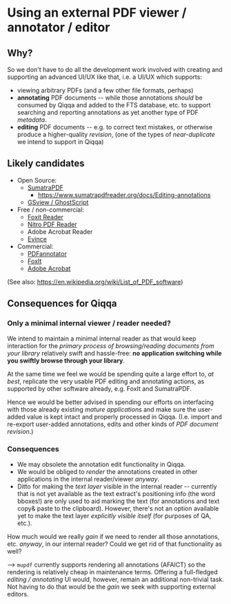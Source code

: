 # Using an external PDF viewer / annotator / editor

## Why?

So we don't have to do all the development work involved with creating and supporting an advanced UI/UX like that, i.e. a UI/UX which supports:

* viewing arbitrary PDFs (and a few other file formats, perhaps)
* **annotating** PDF documents -- while those annotations *should* be consumed by Qiqqa and added to the FTS database, etc. to support searching and reporting annotations as yet another type of PDF *metadata*.
* **editing** PDF documents -- e.g. to correct text mistakes, or otherwise produce a higher-quality *revision*, (one of the types of *near-duplicate* we intend to support in Qiqqa)

## Likely candidates

* Open Source:
  * [SumatraPDF](https://www.sumatrapdfreader.org/free-pdf-reader)
    * https://www.sumatrapdfreader.org/docs/Editing-annotations
  * [GSview / GhostScript](https://en.wikipedia.org/wiki/GSview "GSview")
* Free / non-commercial:
  * [Foxit Reader](https://en.wikipedia.org/wiki/Foxit_Reader "Foxit Reader")
  * [Nitro PDF Reader](https://en.wikipedia.org/wiki/Nitro_PDF_Reader "Nitro PDF Reader")
  * Adobe Acrobat Reader
  * [Evince](https://en.wikipedia.org/wiki/Evince "Evince")
* Commercial:
  * [PDFannotator](https://www.pdfannotator.com/en/)
  * [FoxIt](https://www.foxit.com/)
  * [Adobe Acrobat](https://en.wikipedia.org/wiki/Adobe_Acrobat "Adobe Acrobat")

(See also: https://en.wikipedia.org/wiki/List_of_PDF_software)

## Consequences for Qiqqa

### Only a minimal internal viewer / reader needed?

We intend to maintain a minimal internal reader as that would keep interaction for the *primary process of browsing/reading documents from your library*  relatively swift and hassle-free: **no application switching while you swiftly browse through your library**.

At the same time we feel we would be spending quite a large effort to, *at best*, replicate the very usable PDF editing and annotating actions, as supported by other software already, e.g. FoxIt and SumatraPDF.

Hence we would be better advised in spending our efforts on interfacing with those already existing *mature applications* and make sure the user-added value is kept intact and properly processed in Qiqqa. (I.e. import and re-export user-added annotations, edits and other kinds of *PDF document revision*.)

### Consequences

* We may obsolete the annotation edit functionality in Qiqqa.
* We would be obliged to *render* the annotations created in other applications in the internal reader/viewer *anyway*.
* Ditto for making the *text layer* visible in the internal reader -- currently that is not yet available as the text extract's positioning info (the word bboxes!) are only used to aid marking the text (for annotations and text copy& paste to the clipboard). However, there's not an option available yet to make the text layer *explicitly visible itself* (for purposes of QA, etc.).

How much would we really *gain* if we need to render all those annotations, etc. *anyway*, in our internal reader? Could we get rid of that functionality as well?

--> `mupdf` currently supports rendering all annotations (AFAICT) so the rendering is relatively cheap in maintenance terms. Offering a full-fledged *editing / annotating* UI would, however, remain an additional non-trivial task. Not having to do that would be the *gain* we seek with supporting external editors.
